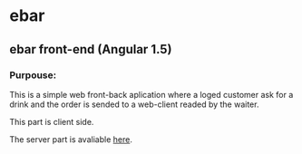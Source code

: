 # ebar
## ebar front-end (Angular 1.5)
### Purpouse:
This is a simple web front-back aplication where a loged customer ask for a drink and the order is sended
to a web-client readed by the waiter.

This part is client side. 

The server part is avaliable [here].


[here]:https://github.com/mrgonzzo/ebar-BackEnd.git
